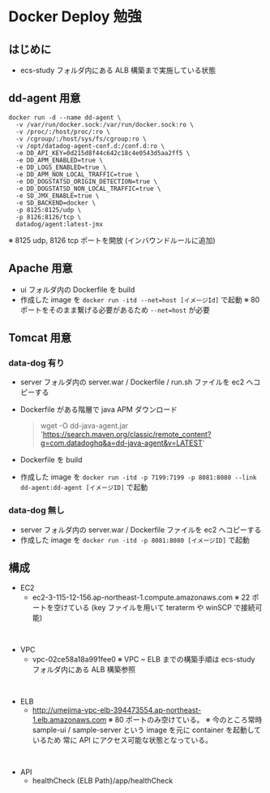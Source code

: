
# Docker Deploy 勉強
## はじめに
* ecs-study フォルダ内にある ALB 構築まで実施している状態

## dd-agent 用意

```
docker run -d --name dd-agent \
  -v /var/run/docker.sock:/var/run/docker.sock:ro \
  -v /proc/:/host/proc/:ro \
  -v /cgroup/:/host/sys/fs/cgroup:ro \
  -v /opt/datadog-agent-conf.d:/conf.d:ro \
  -e DD_API_KEY=0d215d8f44c642c18c4e0543d5aa2ff5 \
  -e DD_APM_ENABLED=true \
  -e DD_LOGS_ENABLED=true \
  -e DD_APM_NON_LOCAL_TRAFFIC=true \
  -e DD_DOGSTATSD_ORIGIN_DETECTION=true \
  -e DD_DOGSTATSD_NON_LOCAL_TRAFFIC=true \
  -e SD_JMX_ENABLE=true \
  -e SD_BACKEND=docker \
  -p 8125:8125/udp \
  -p 8126:8126/tcp \
  datadog/agent:latest-jmx
```
※ 8125 udp, 8126 tcp ポートを開放 (インバウンドルールに追加)

## Apache 用意
* ui フォルダ内の Dockerfile を build
* 作成した image を `docker run -itd --net=host [イメージId]` で起動
  ※ 80 ポートをそのまま繋げる必要があるため `--net=host` が必要

## Tomcat 用意
### data-dog 有り
* server フォルダ内の server.war / Dockerfile / run.sh ファイルを ec2 へコピーする
* Dockerfile がある階層で java APM ダウンロード
  > wget -O dd-java-agent.jar 'https://search.maven.org/classic/remote_content?g=com.datadoghq&a=dd-java-agent&v=LATEST'

* Dockerfile を build
* 作成した image を `docker run -itd -p 7199:7199 -p 8081:8080 --link dd-agent:dd-agent [イメージID]` で起動

### data-dog 無し
* server フォルダ内の server.war / Dockerfile ファイルを ec2 へコピーする
* 作成した image を `docker run -itd -p 8081:8080 [イメージID]` で起動

## 構成
* EC2
  * ec2-3-115-12-156.ap-northeast-1.compute.amazonaws.com
    ※ 22 ポートを空けている (key ファイルを用いて teraterm や winSCP で接続可能)
<br>

* VPC
  * vpc-02ce58a18a991fee0
    ※ VPC ~ ELB までの構築手順は ecs-study フォルダ内にある ALB 構築参照

<br>

* ELB
  * http://umejima-vpc-elb-394473554.ap-northeast-1.elb.amazonaws.com
    ※ 80 ポートのみ空けている。
    ※ 今のところ常時 sample-ui / sample-server という image を元に container を起動しているため
       常に API にアクセス可能な状態となっている。
<br>

* API
  * healthCheck
    {ELB Path}/app/healthCheck
